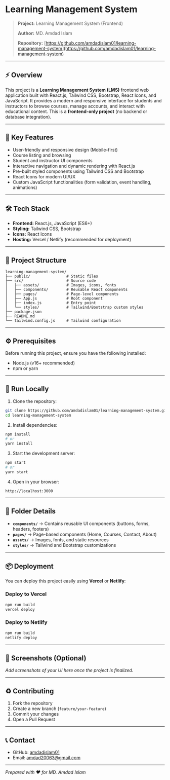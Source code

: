# Learning Management System

> **Project:** Learning Management System (Frontend)
>
> **Author:** MD. Amdad Islam
>
> **Repository:** [https://github.com/amdadislam01/learning-management-system](https://github.com/amdadislam01/learning-management-system)

---

## ⚡ Overview

This project is a **Learning Management System (LMS)** frontend web application built with React.js, Tailwind CSS, Bootstrap, React Icons, and JavaScript. It provides a modern and responsive interface for students and instructors to browse courses, manage accounts, and interact with educational content. This is a **frontend-only project** (no backend or database integration).

---

## 🎯 Key Features

* User-friendly and responsive design (Mobile-first)
* Course listing and browsing
* Student and instructor UI components
* Interactive navigation and dynamic rendering with React.js
* Pre-built styled components using Tailwind CSS and Bootstrap
* React Icons for modern UI/UX
* Custom JavaScript functionalities (form validation, event handling, animations)

---

## 🛠️ Tech Stack

* **Frontend:** React.js, JavaScript (ES6+)
* **Styling:** Tailwind CSS, Bootstrap
* **Icons:** React Icons
* **Hosting:** Vercel / Netlify (recommended for deployment)

---

## 📁 Project Structure

```
learning-management-system/
├── public/                # Static files
├── src/                   # Source code
│   ├── assets/            # Images, icons, fonts
│   ├── components/        # Reusable React components
│   ├── pages/             # Page-level components
│   ├── App.js             # Root component
│   ├── index.js           # Entry point
│   └── styles/            # Tailwind/Bootstrap custom styles
├── package.json
├── README.md
└── tailwind.config.js     # Tailwind configuration
```

---

## ⚙️ Prerequisites

Before running this project, ensure you have the following installed:

* Node.js (v16+ recommended)
* npm or yarn

---

## 🚀 Run Locally

1. Clone the repository:

```bash
git clone https://github.com/amdadislam01/learning-management-system.git
cd learning-management-system
```

2. Install dependencies:

```bash
npm install
# or
yarn install
```

3. Start the development server:

```bash
npm start
# or
yarn start
```

4. Open in your browser:

```
http://localhost:3000
```

---

## 🧩 Folder Details

* **`components/`** → Contains reusable UI components (buttons, forms, headers, footers)
* **`pages/`** → Page-based components (Home, Courses, Contact, About)
* **`assets/`** → Images, fonts, and static resources
* **`styles/`** → Tailwind and Bootstrap customizations

---

## 📦 Deployment

You can deploy this project easily using **Vercel** or **Netlify**:

### Deploy to Vercel

```bash
npm run build
vercel deploy
```

### Deploy to Netlify

```bash
npm run build
netlify deploy
```

---

## 📸 Screenshots (Optional)

*Add screenshots of your UI here once the project is finalized.*

---

## ♻️ Contributing

1. Fork the repository
2. Create a new branch (`feature/your-feature`)
3. Commit your changes
4. Open a Pull Request

---

## 📞 Contact

* GitHub: [amdadislam01](https://github.com/amdadislam01)
* Email: [amdad20063@gmail.com](mailto:amdad20063@gmail.com) 

---
*Prepared with ❤️ for MD. Amdad Islam*
